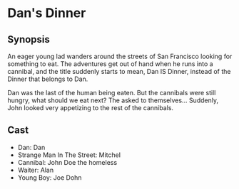 # Dan's Dinner

## Synopsis

An eager young lad wanders around the streets of San Francisco looking for something to eat. The adventures get out of hand when he runs into a cannibal, and the title suddenly starts to mean, Dan IS Dinner, instead of the Dinner that belongs to Dan.

Dan was the last of the human being eaten. But the cannibals were still hungry, what should we eat next? The asked to themselves... Suddenly, John looked very appetizing to the rest of the cannibals.

## Cast

- Dan: Dan
- Strange Man In The Street: Mitchel
- Cannibal: John Doe the homeless
- Waiter: Alan
- Young Boy: Joe Dohn
